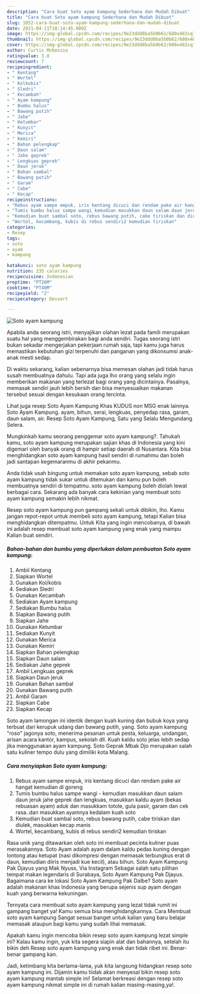 ```yaml
---
description: "Cara buat Soto ayam kampung Sederhana dan Mudah Dibuat"
title: "Cara buat Soto ayam kampung Sederhana dan Mudah Dibuat"
slug: 1052-cara-buat-soto-ayam-kampung-sederhana-dan-mudah-dibuat
date: 2021-04-11T18:14:45.009Z
image: https://img-global.cpcdn.com/recipes/9e23ddd8ba5b0b62/680x482cq70/soto-ayam-kampung-foto-resep-utama.jpg
thumbnail: https://img-global.cpcdn.com/recipes/9e23ddd8ba5b0b62/680x482cq70/soto-ayam-kampung-foto-resep-utama.jpg
cover: https://img-global.cpcdn.com/recipes/9e23ddd8ba5b0b62/680x482cq70/soto-ayam-kampung-foto-resep-utama.jpg
author: Curtis McKenzie
ratingvalue: 3.8
reviewcount: 7
recipeingredient:
- " Kentang"
- " Wortel"
- " Kolkobis"
- " Sledri"
- " Kecambah"
- " Ayam kampung"
- " Bumbu halus"
- " Bawang putih"
- " Jahe"
- " Ketumbar"
- " Kunyit"
- " Merica"
- " Kemiri"
- " Bahan pelengkap"
- " Daun salam"
- " Jahe geprek"
- " Lengkuas geprek"
- " Daun jeruk"
- " Bahan sambal"
- " Bawang putih"
- " Garam"
- " Cabe"
- " Kecap"
recipeinstructions:
- "Rebus ayam sampe empuk, iris kentang dicuci dan rendam pake air hangat kemudian di goreng"
- "Tumis bumbu halus sampe wangi kemudian masukkan daun salam daun jeruk jahe geprek dan lengkuas, masukkan kaldu ayam (bekas rebuasan ayam) aduk dan masukkam totole, gula pasir, garam dan cek rasa..dan masukkan ayamnya kedalam kuah soto"
- "Kemudian buat sambal soto, rebus bawang putih, cabe tiriskan dan diulek, masukkan kecap manis"
- "Wortel, kecambang, kubis di rebus sendiri2 kemudian tiriskan"
categories:
- Resep
tags:
- soto
- ayam
- kampung

katakunci: soto ayam kampung 
nutrition: 235 calories
recipecuisine: Indonesian
preptime: "PT26M"
cooktime: "PT40M"
recipeyield: "2"
recipecategory: Dessert

---
```



![Soto ayam kampung](https://img-global.cpcdn.com/recipes/9e23ddd8ba5b0b62/680x482cq70/soto-ayam-kampung-foto-resep-utama.jpg)

Apabila anda seorang istri, menyajikan olahan lezat pada famili merupakan suatu hal yang menggembirakan bagi anda sendiri. Tugas seorang istri bukan sekadar mengerjakan pekerjaan rumah saja, tapi kamu juga harus memastikan kebutuhan gizi terpenuhi dan panganan yang dikonsumsi anak-anak mesti sedap.

Di waktu  sekarang, kalian sebenarnya bisa memesan olahan jadi tidak harus susah membuatnya dahulu. Tapi ada juga lho orang yang selalu ingin memberikan makanan yang terlezat bagi orang yang dicintainya. Pasalnya, memasak sendiri jauh lebih bersih dan bisa menyesuaikan makanan tersebut sesuai dengan kesukaan orang tercinta. 

Lihat juga resep Soto Ayam Kampung Khas KUDUS non MSG enak lainnya. Soto Ayam Kampung. ayam, bihun, serai, lengkuas, penyedap rasa, garam, daun salam, air. Resep Soto Ayam Kampung, Satu yang Selalu Mengundang Selera.

Mungkinkah kamu seorang penggemar soto ayam kampung?. Tahukah kamu, soto ayam kampung merupakan sajian khas di Indonesia yang kini digemari oleh banyak orang di hampir setiap daerah di Nusantara. Kita bisa menghidangkan soto ayam kampung hasil sendiri di rumahmu dan boleh jadi santapan kegemaranmu di akhir pekanmu.

Anda tidak usah bingung untuk memakan soto ayam kampung, sebab soto ayam kampung tidak sukar untuk ditemukan dan kamu pun boleh membuatnya sendiri di tempatmu. soto ayam kampung boleh diolah lewat berbagai cara. Sekarang ada banyak cara kekinian yang membuat soto ayam kampung semakin lebih nikmat.

Resep soto ayam kampung pun gampang sekali untuk dibikin, lho. Kamu jangan repot-repot untuk membeli soto ayam kampung, tetapi Kalian bisa menghidangkan ditempatmu. Untuk Kita yang ingin mencobanya, di bawah ini adalah resep membuat soto ayam kampung yang enak yang mampu Kalian buat sendiri.

<!--inarticleads1-->

##### Bahan-bahan dan bumbu yang diperlukan dalam pembuatan Soto ayam kampung:

1. Ambil  Kentang
1. Siapkan  Wortel
1. Gunakan  Kol/kobis
1. Sediakan  Sledri
1. Gunakan  Kecambah
1. Sediakan  Ayam kampung
1. Sediakan  Bumbu halus
1. Siapkan  Bawang putih
1. Siapkan  Jahe
1. Gunakan  Ketumbar
1. Sediakan  Kunyit
1. Gunakan  Merica
1. Gunakan  Kemiri
1. Siapkan  Bahan pelengkap
1. Siapkan  Daun salam
1. Sediakan  Jahe geprek
1. Ambil  Lengkuas geprek
1. Siapkan  Daun jeruk
1. Gunakan  Bahan sambal
1. Gunakan  Bawang putih
1. Ambil  Garam
1. Siapkan  Cabe
1. Siapkan  Kecap


Soto ayam lamongan ini identik dengan kuah kuning dan bubuk koya yang terbuat dari kerupuk udang dan bawang putih, yang. Soto ayam kampung &#34;roso&#34; jagonya soto, menerima pesanan untuk pesta, keluarga, undangan, arisan acara kantor, kampus, sekolah dll. Kuah kaldu soto jelas lebih sedap jika menggunakan ayam kampung. Soto Geprak Mbak Djo merupakan salah satu kuliner tempo dulu yang dimiliki kota Malang. 

<!--inarticleads2-->

##### Cara menyiapkan Soto ayam kampung:

1. Rebus ayam sampe empuk, iris kentang dicuci dan rendam pake air hangat kemudian di goreng
1. Tumis bumbu halus sampe wangi - kemudian masukkan daun salam daun jeruk jahe geprek dan lengkuas, masukkan kaldu ayam (bekas rebuasan ayam) aduk dan masukkam totole, gula pasir, garam dan cek rasa..dan masukkan ayamnya kedalam kuah soto
1. Kemudian buat sambal soto, rebus bawang putih, cabe tiriskan dan diulek, masukkan kecap manis
1. Wortel, kecambang, kubis di rebus sendiri2 kemudian tiriskan


Rasa unik yang ditawarkan oleh soto ini membuat pecinta kuliner puas merasakannya. Soto Ayam adalah ayam dalam kaldu pedas kuning dengan lontong atau ketupat (nasi dikompresi dengan memasak terbungkus erat di daun, kemudian diiris menjadi kue kecil), atau bihun. Soto Ayam Kampung Pak Djayus yang Mak Nyuss, Via Instagram Sebagai salah satu pilihan tempat makan legendaris di Surabaya, Soto Ayam Kampung Pak Djayus. Bagaimana cara ke lokasi Soto Ayam Kampung Pak Dalbe? Soto ayam adalah makanan khas Indonesia yang berupa sejenis sup ayam dengan kuah yang berwarna kekuningan. 

Ternyata cara membuat soto ayam kampung yang lezat tidak rumit ini gampang banget ya! Kamu semua bisa menghidangkannya. Cara Membuat soto ayam kampung Sangat sesuai banget untuk kalian yang baru belajar memasak ataupun bagi kamu yang sudah lihai memasak.

Apakah kamu ingin mencoba bikin resep soto ayam kampung lezat simple ini? Kalau kamu ingin, yuk kita segera siapin alat dan bahannya, setelah itu bikin deh Resep soto ayam kampung yang enak dan tidak ribet ini. Benar-benar gampang kan. 

Jadi, ketimbang kita berlama-lama, yuk kita langsung hidangkan resep soto ayam kampung ini. Dijamin kamu tiidak akan menyesal bikin resep soto ayam kampung mantab simple ini! Selamat berkreasi dengan resep soto ayam kampung nikmat simple ini di rumah kalian masing-masing,ya!.

